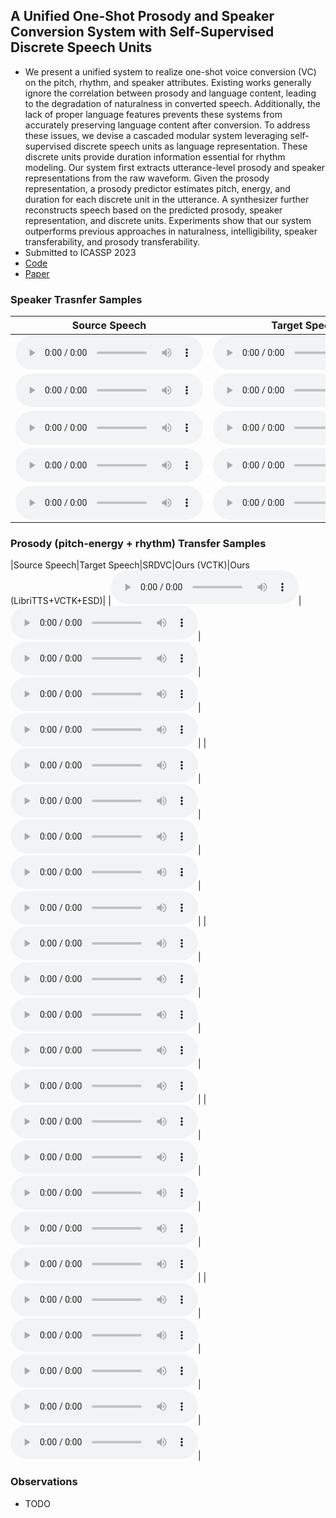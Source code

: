## A Unified One-Shot Prosody and Speaker Conversion System with Self-Supervised Discrete Speech Units

 - We present a unified system to realize one-shot voice conversion (VC) on the pitch, rhythm, and speaker attributes. Existing works generally ignore the correlation between prosody and language content, leading to the degradation of naturalness in converted speech. Additionally, the lack of proper language features prevents these systems from accurately preserving language content after conversion. To address these issues, we devise a cascaded modular system leveraging self-supervised discrete speech units as language representation. These discrete units provide duration information essential for rhythm modeling. Our system first extracts utterance-level prosody and speaker representations from the raw waveform. Given the prosody representation, a prosody predictor estimates pitch, energy, and duration for each discrete unit in the utterance. A synthesizer further reconstructs speech based on the predicted prosody, speaker representation, and discrete units. Experiments show that our system outperforms previous approaches in naturalness, intelligibility, speaker transferability, and prosody transferability.
 - Submitted to ICASSP 2023
 - [Code](https://github.com/b04901014/UUVC)
 - [Paper](...)

### Speaker Trasnfer Samples

|Source Speech|Target Speech|AutoVC|SRDVC|Ours (VCTK, predicted P,Q)|Ours (VCTK, original P,Q)|Ours (LibriTTS, original P,Q)|
|-------------|-------------|------|-----|--------------------------|-------------------------|-----------------------------|
|<audio src="samples/gt_source/_plh_" type="audio/wav" controls preload></audio>|<audio src="samples/gt_target/_plh_" type="audio/wav/" controls preload></audio>|<audio src="samples/autovc_speaker/_plh_" type="audio/wav/" controls preload></audio>|<audio src="samples/srdvc_speaker/_plh_" type="audio/wav/" controls preload></audio>|<audio src="samples/ours_speaker/_plh_" type="audio/wav/" controls preload></audio>|<audio src="samples/ours_exact_speaker/_plh_" type="audio/wav/" controls preload></audio>|<audio src="samples/libri_exact_speaker/_plh_" type="audio/wav/" controls preload></audio>|
|<audio src="samples/gt_source/_plh_" type="audio/wav" controls preload></audio>|<audio src="samples/gt_target/_plh_" type="audio/wav/" controls preload></audio>|<audio src="samples/autovc_speaker/_plh_" type="audio/wav/" controls preload></audio>|<audio src="samples/srdvc_speaker/_plh_" type="audio/wav/" controls preload></audio>|<audio src="samples/ours_speaker/_plh_" type="audio/wav/" controls preload></audio>|<audio src="samples/ours_exact_speaker/_plh_" type="audio/wav/" controls preload></audio>|<audio src="samples/libri_exact_speaker/_plh_" type="audio/wav/" controls preload></audio>|
|<audio src="samples/gt_source/8028_233366_000032_000003--1851_148312_000063_000000.wav" type="audio/wav" controls preload></audio>|<audio src="samples/gt_target/8028_233366_000032_000003--1851_148312_000063_000000.wav" type="audio/wav/" controls preload></audio>|<audio src="samples/autovc_speaker/8028_233366_000032_000003--1851_148312_000063_000000.wav" type="audio/wav/" controls preload></audio>|<audio src="samples/srdvc_speaker/8028_233366_000032_000003--1851_148312_000063_000000.wav" type="audio/wav/" controls preload></audio>|<audio src="samples/ours_speaker/8028_233366_000032_000003--1851_148312_000063_000000.wav" type="audio/wav/" controls preload></audio>|<audio src="samples/ours_exact_speaker/8028_233366_000032_000003--1851_148312_000063_000000.wav" type="audio/wav/" controls preload></audio>|<audio src="samples/libri_exact_speaker/8028_233366_000032_000003--1851_148312_000063_000000.wav" type="audio/wav/" controls preload></audio>|
|<audio src="samples/gt_source/_plh_" type="audio/wav" controls preload></audio>|<audio src="samples/gt_target/_plh_" type="audio/wav/" controls preload></audio>|<audio src="samples/autovc_speaker/_plh_" type="audio/wav/" controls preload></audio>|<audio src="samples/srdvc_speaker/_plh_" type="audio/wav/" controls preload></audio>|<audio src="samples/ours_speaker/_plh_" type="audio/wav/" controls preload></audio>|<audio src="samples/ours_exact_speaker/_plh_" type="audio/wav/" controls preload></audio>|<audio src="samples/libri_exact_speaker/_plh_" type="audio/wav/" controls preload></audio>|
|<audio src="samples/gt_source/_plh_" type="audio/wav" controls preload></audio>|<audio src="samples/gt_target/_plh_" type="audio/wav/" controls preload></audio>|<audio src="samples/autovc_speaker/_plh_" type="audio/wav/" controls preload></audio>|<audio src="samples/srdvc_speaker/_plh_" type="audio/wav/" controls preload></audio>|<audio src="samples/ours_speaker/_plh_" type="audio/wav/" controls preload></audio>|<audio src="samples/ours_exact_speaker/_plh_" type="audio/wav/" controls preload></audio>|<audio src="samples/libri_exact_speaker/_plh_" type="audio/wav/" controls preload></audio>|

### Prosody (pitch-energy + rhythm) Transfer Samples
|Source Speech|Target Speech|SRDVC|Ours (VCTK)|Ours (LibriTTS+VCTK+ESD)|
|<audio src="samples/gt_source/5093_48377_000002_000001--7245_104886_000021_000001.wav" type="audio/wav" controls preload></audio>|<audio src="samples/gt_target/5093_48377_000002_000001--7245_104886_000021_000001.wav" type="audio/wav/" controls preload></audio>|<audio src="samples/srdvc_prosody/5093_48377_000002_000001--7245_104886_000021_000001.wav" type="audio/wav/" controls preload></audio>|<audio src="samples/ours_prosody/5093_48377_000002_000001--7245_104886_000021_000001.wav" type="audio/wav/" controls preload></audio>|<audio src="samples/libri_prosody/5093_48377_000002_000001--7245_104886_000021_000001.wav" type="audio/wav/" controls preload></audio>|
|<audio src="samples/gt_source/_plh_" type="audio/wav" controls preload></audio>|<audio src="samples/gt_target/_plh_" type="audio/wav/" controls preload></audio>|<audio src="samples/srdvc_prosody/_plh_" type="audio/wav/" controls preload></audio>|<audio src="samples/ours_prosody/_plh_" type="audio/wav/" controls preload></audio>|<audio src="samples/libri_prosody/_plh_" type="audio/wav/" controls preload></audio>|
|<audio src="samples/gt_source/_plh_" type="audio/wav" controls preload></audio>|<audio src="samples/gt_target/_plh_" type="audio/wav/" controls preload></audio>|<audio src="samples/srdvc_prosody/_plh_" type="audio/wav/" controls preload></audio>|<audio src="samples/ours_prosody/_plh_" type="audio/wav/" controls preload></audio>|<audio src="samples/libri_prosody/_plh_" type="audio/wav/" controls preload></audio>|
|<audio src="samples/gt_source/_plh_" type="audio/wav" controls preload></audio>|<audio src="samples/gt_target/_plh_" type="audio/wav/" controls preload></audio>|<audio src="samples/srdvc_prosody/_plh_" type="audio/wav/" controls preload></audio>|<audio src="samples/ours_prosody/_plh_" type="audio/wav/" controls preload></audio>|<audio src="samples/libri_prosody/_plh_" type="audio/wav/" controls preload></audio>|
|<audio src="samples/gt_source/_plh_" type="audio/wav" controls preload></audio>|<audio src="samples/gt_target/_plh_" type="audio/wav/" controls preload></audio>|<audio src="samples/srdvc_prosody/_plh_" type="audio/wav/" controls preload></audio>|<audio src="samples/ours_prosody/_plh_" type="audio/wav/" controls preload></audio>|<audio src="samples/libri_prosody/_plh_" type="audio/wav/" controls preload></audio>|

### Observations
 - TODO

